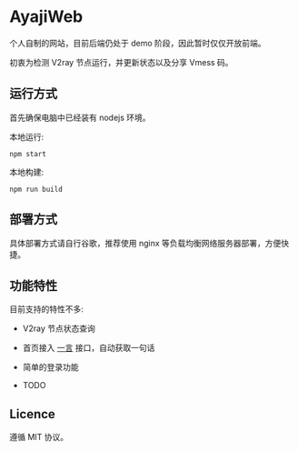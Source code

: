 # AyajiWeb

个人自制的网站，目前后端仍处于 demo 阶段，因此暂时仅仅开放前端。

初衷为检测 V2ray 节点运行，并更新状态以及分享 Vmess 码。

## 运行方式

首先确保电脑中已经装有 nodejs 环境。

本地运行:

```
npm start
```

本地构建:

```
npm run build
```

## 部署方式

具体部署方式请自行谷歌，推荐使用 nginx 等负载均衡网络服务器部署，方便快捷。

## 功能特性

目前支持的特性不多:

* V2ray 节点状态查询

* 首页接入 [一言](https://hitokoto.cn/) 接口，自动获取一句话

* 简单的登录功能

* TODO

## Licence

遵循 MIT 协议。
